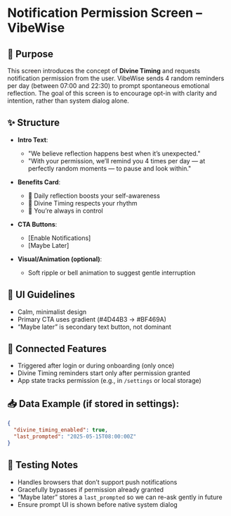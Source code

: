 # Notification Permission Screen – VibeWise

## 🧭 Purpose

This screen introduces the concept of **Divine Timing** and requests notification permission from the user. VibeWise sends 4 random reminders per day (between 07:00 and 22:30) to prompt spontaneous emotional reflection. The goal of this screen is to encourage opt-in with clarity and intention, rather than system dialog alone.

## ✨ Structure

* **Intro Text**:

  * "We believe reflection happens best when it’s unexpected."
  * "With your permission, we’ll remind you 4 times per day — at perfectly random moments — to pause and look within."

* **Benefits Card**:

  * 🔔 Daily reflection boosts your self-awareness
  * 🌿 Divine Timing respects your rhythm
  * 🙏 You’re always in control

* **CTA Buttons**:

  * \[Enable Notifications]
  * \[Maybe Later]

* **Visual/Animation (optional)**:

  * Soft ripple or bell animation to suggest gentle interruption

## 🎨 UI Guidelines

* Calm, minimalist design
* Primary CTA uses gradient (#4D44B3 → #BF469A)
* “Maybe later” is secondary text button, not dominant

## 🔁 Connected Features

* Triggered after login or during onboarding (only once)
* Divine Timing reminders start only after permission granted
* App state tracks permission (e.g., in `/settings` or local storage)

## 📥 Data Example (if stored in settings):

```json
{
  "divine_timing_enabled": true,
  "last_prompted": "2025-05-15T08:00:00Z"
}
```

## 🧪 Testing Notes

* Handles browsers that don’t support push notifications
* Gracefully bypasses if permission already granted
* “Maybe later” stores a `last_prompted` so we can re-ask gently in future
* Ensure prompt UI is shown before native system dialog
